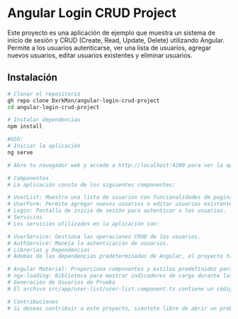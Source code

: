 # Angular Login CRUD Project

Este proyecto es una aplicación de ejemplo que muestra un sistema de inicio de sesión y CRUD (Create, Read, Update, Delete) utilizando Angular. Permite a los usuarios autenticarse, ver una lista de usuarios, agregar nuevos usuarios, editar usuarios existentes y eliminar usuarios.

## Instalación

```bash
# Clonar el repositorio
gh repo clone DxrkMxn/angular-login-crud-project
cd angular-login-crud-project

# Instalar dependencias
npm install

#USO:
# Iniciar la aplicación
ng serve

# Abre tu navegador web y accede a http://localhost:4200 para ver la aplicación en funcionamiento.

# Componentes
# La aplicación consta de los siguientes componentes:

# UserList: Muestra una lista de usuarios con funcionalidades de paginación, edición y eliminación.
# UserForm: Permite agregar nuevos usuarios o editar usuarios existentes.
# Login: Pantalla de inicio de sesión para autenticar a los usuarios.
# Servicios
# Los servicios utilizados en la aplicación son:

# UserService: Gestiona las operaciones CRUD de los usuarios.
# AuthService: Maneja la autenticación de usuarios.
# Librerías y Dependencias
# Además de las dependencias predeterminadas de Angular, el proyecto también utiliza las siguientes librerías y dependencias:

# Angular Material: Proporciona componentes y estilos predefinidos para una interfaz de usuario moderna.
# ngx-loading: Biblioteca para mostrar indicadores de carga durante las operaciones asíncronas.
# Generación de Usuarios de Prueba
# El archivo src/app/user-list/user-list.component.ts contiene un código de ejemplo para generar 30 usuarios de prueba con datos aleatorios. Puedes utilizar este # código para crear una lista inicial de usuarios en tu aplicación.

# Contribuciones
# Si deseas contribuir a este proyecto, siéntete libre de abrir un problema o enviar una solicitud de extracción. Estamos abiertos a sugerencias y mejoras.